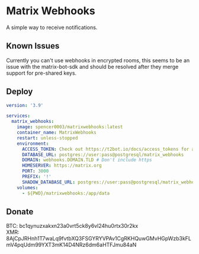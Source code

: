 # Matrix Webhooks
A simple way to receive notifications.

## Known Issues
Currently you can't use webhooks in encrypted rooms, this seems to be an issue with the matrix-bot-sdk and should be resolved after they merge support for pre-shared keys.

## Deploy
```yml
version: '3.9'

services:
  matrix_webhooks:
    image: spencer0003/matrixwebhooks:latest
    container_name: MatrixWebhooks
    restart: unless-stopped
    environment:
      ACCESS_TOKEN: Check out https://t2bot.io/docs/access_tokens for additional information
      DATABASE_URL: postgres://user:pass@postgresql/matrix_webhooks
      DOMAIN: webhooks.DOMAIN.TLD # Don't include https
      HOMESERVER: https://matrix.org
      PORT: 3000
      PREFIX: '!'
      SHADOW_DATABASE_URL: postgres://user:pass@postgresql/matrix_webhooks_shadow
    volumes:
      - ${PWD}/matrixwebhooks:/app/data
```

## Donate
BTC: bc1qynuzxakxn23a0vrt5ck8y6vl24hu0rtx30r2kx <br />
XMR: 8AjCpJRHnh1T7waLq9fvtbXQ3FSGYRYVPAv1CgRKHQuwGMvHGpWzb3kFLmV4pqUdm99YXT3mK14D4NRz6dm6aHTFJmu84aN